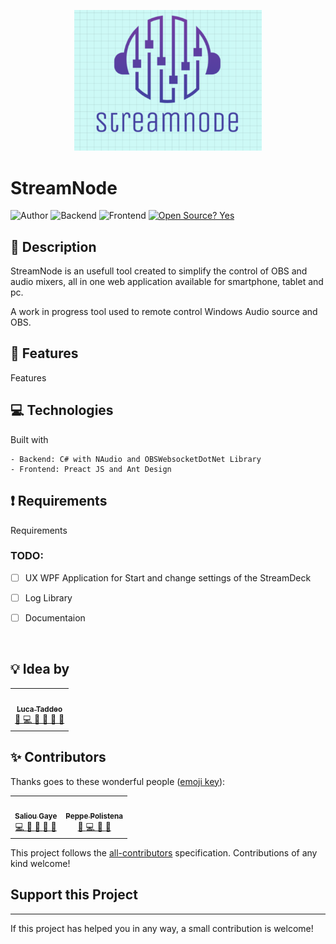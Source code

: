 <!-- markdownlint-disable -->
<p align="center">
  <img width="300" src="media/logo.png">
</p>

# StreamNode
![Author](https://img.shields.io/badge/Author-Luca%20Taddeo-blue)
![Backend](https://img.shields.io/badge/Backend-C%23-orange)
![Frontend](https://img.shields.io/badge/Frontend-JS-orange)
[![Open Source? Yes](https://badgen.net/badge/Open%20Source%20%3F/Yes/blue?icon=github)](https://github.com/Naereen/badges/)  

## 📖 Description

StreamNode is an usefull tool created to simplify the control of OBS and audio mixers, all in one web application available for smartphone, tablet and pc.

A work in progress tool used to remote control Windows Audio source and OBS.  


## 💊 Features
Features

## 💻 Technologies
Built with  
```
- Backend: C# with NAudio and OBSWebsocketDotNet Library
- Frontend: Preact JS and Ant Design
```

## ❗ Requirements
Requirements

### TODO:
  - [ ] UX WPF Application for Start and change settings of the StreamDeck
  - [ ] Log Library
  - [ ] Documentaion

  
<br />


## 💡 Idea by

<!-- markdownlint-disable -->
<table>
  <tr>
    <td align="center">
        <a href="https://github.com/lucalas">
            <img src="https://avatars.githubusercontent.com/u/23079973?v=4" width="100px;" alt=""/>
            <br />
            <sub>
                <b>Luca Taddeo</b>
            </sub>
        </a>
        <br />
        <a href="#" title="Ideas, Planning, & Feedback">
            🤔
        </a>
        <a href="#" title="Code">
            💻
        </a>
        <a href="#" title="Reviewed Pull Requests">
            👀
        </a> 
        <a href="#" title="Documentation">
            📖
        </a>
        <a href="#" title="Bug Reports">
            🐛
        </a> 
        <a href="#" title="Maintenance">
            🚧
        </a>
    </td>
</table>

## ✨ Contributors
Thanks goes to these wonderful people ([emoji key](https://allcontributors.org/docs/en/emoji-key)):
<!-- markdownlint-disable -->
<table>
  <tr>
    <td align="center">
        <a href="https://github.com/saliougaye">
            <img src="https://avatars.githubusercontent.com/u/72109418?v=4" width="100px;" alt=""/>
            <br />
            <sub>
                <b>Saliou Gaye</b>
            </sub>
        </a>
        <br />
        <a href="#" title="Code">
            💻
        </a>
        <a href="#" title="User Testing">
            📓
        </a> 
        <a href="#" title="Documentation">
            📖
        </a>
        <a href="#" title="Bug Reports">
            🐛
        </a>
        <a href="#" title="Design">
            🎨
        </a>  
    </td>
    <td align="center">
        <a href="https://github.com/peppepol">
            <img src="https://avatars.githubusercontent.com/u/6475246?v=4" width="100px;" alt=""/>
            <br />
            <sub>
                <b>Peppe Polistena</b>
            </sub>
        </a>
        <br />
        <a href="#" title="Design">
            🎨
        </a>
        <a href="#" title="Code">
            💻
        </a>
        <a href="#" title="User Testing">
            📓
        </a>
        <a href="#" title="Bug Reports">
            🐛
        </a>
    </td>
   
  </tr>
</table>

This project follows the [all-contributors](https://github.com/all-contributors/all-contributors) specification. Contributions of any kind welcome!

## Support this Project
___
If this project has helped you in any way, a small contribution is welcome!